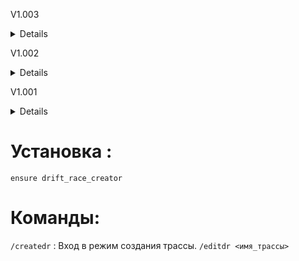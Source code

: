 V1.003
<details>
1. Добавлен интерфейс для создания и редактирования трасс.

1. Реализовано отображение информации о заезде (время, дрифт-очки).
   
1. Выбор типа заезда (дрифт или гонка на время).
   
1. Звуковые эффекты при прохождении чекпоинтов.
   
1. Полная синхронизация данных между игроками.
   
1. Удобное управление трассами через форму.
   
</details>
  
V1.002
<details>
1. Редактирование трасс :
Игроки могут редактировать существующие трассы через команду /editdr <имя_трассы>.
Необходимо находиться рядом со стартовой точкой трассы для редактирования.

1. Мультиплеерные заезды :
Поддержка одновременного участия нескольких игроков в одном заезде.
Полная синхронизация данных (дрифт-очков, чекпоинтов, таблицы лидеров).

1. Временной лимит :
Каждый заезд имеет временной лимит (60 секунд по умолчанию).
По истечении времени заезд автоматически завершается.

1. Отображение прогресса других игроков :
Игроки могут видеть, какие чекпоинты прошли другие участники.

1. Улучшенное управление трассами :
Возможность давать трассам уникальные имена для удобства управления.
</details>


V1.001
<details> <summaryV1.01 </summary>

1. Создание трассы :
Игрок может использовать команду /createdr для входа в режим создания трассы.
В этом режиме можно установить стартовую точку, до 5 чекпоинтов и финишную точку.
Все созданные трассы сохраняются на сервере.

1. Графическое отображение трассы :
Точки трассы (старт, чекпоинты, финиш) отображаются на карте в виде blips.
Каждый тип точки имеет свой цвет: старт — синий, чекпоинты — зеленый, финиш — красный.
1. Начало заезда :
Когда игрок подъезжает к стартовой точке, начинается заезд.
При старте показывается таблица лидеров для данной трассы.
1. Дрифт-очки :
Игрок получает очки за дрифт (угол поворота больше 30° и скорость выше 30 миль/ч).
Очки начисляются только во время заезда.
1. Завершение заезда :
При достижении финишной точки заезд завершается, результаты отправляются на сервер.
Таблица лидеров обновляется для всех игроков.
1. Таблица лидеров :
После каждого заезда таблица лидеров обновляется и отображается в игре.
1. Сохранение данных :
Данные о трассах и таблицах лидеров сохраняются в файлах races.json и leaderboards.json
</details>


# Установка :
` ensure drift_race_creator `


# Команды:
`/createdr` : Вход в режим создания трассы.
`/editdr <имя_трассы> `
